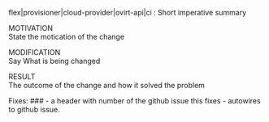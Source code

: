 flex|provisioner|cloud-provider|ovirt-api|ci : Short imperative summary

MOTIVATION \
State the motication of the change

MODIFICATION \
Say What is being changed

RESULT \
The outcome of the change and how it solved the problem


Fixes: ### - a header with number of the github issue this fixes - autowires to github issue.
